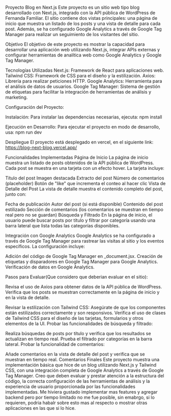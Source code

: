Proyecto Blog en Next.js
Este proyecto es un sitio web tipo blog desarrollado con Next.js, integrado con la API pública de WordPress de Fernanda Familiar. El sitio contiene dos vistas principales: una página de inicio que muestra un listado de los posts y una vista de detalle para cada post. Además, se ha configurado Google Analytics a través de Google Tag Manager para realizar un seguimiento de los visitantes del sitio.

Objetivo
El objetivo de este proyecto es mostrar la capacidad para desarrollar una aplicación web utilizando Next.js, integrar APIs externas y configurar herramientas de analítica web como Google Analytics y Google Tag Manager.

Tecnologías Utilizadas
Next.js: Framework de React para aplicaciones web.
Tailwind CSS: Framework de CSS para el diseño y la estilización.
Axios: Librería para realizar peticiones HTTP.
Google Analytics: Herramienta para el análisis de datos de usuarios.
Google Tag Manager: Sistema de gestión de etiquetas para facilitar la integración de herramientas de análisis y marketing.


Configuración del Proyecto:

Instalación:
Para instalar las dependencias necesarias, ejecuta:
npm install


Ejecución en Desarrollo:
Para ejecutar el proyecto en modo de desarrollo, usa:
npm run dev


Despliegue
El proyecto está desplegado en vercel, en el siguiente link: https://blog-next-blog.vercel.app/

Funcionalidades Implementadas
Página de Inicio
La página de inicio muestra un listado de posts obtenidos de la API pública de WordPress. Cada post se muestra en una tarjeta con un efecto hover. La tarjeta incluye:

Título del post
Imagen destacada
Extracto del post
Número de comentarios (placeholder)
Botón de "like" que incrementa el conteo al hacer clic
Vista de Detalle del Post
La vista de detalle muestra el contenido completo del post, junto con:

Fecha de publicación
Autor del post (si está disponible)
Contenido del post estilizado
Sección de comentarios (los comentarios se muestran en tiempo real pero no se guardan)
Búsqueda y Filtrado
En la página de inicio, el usuario puede buscar posts por título y filtrar por categoría usando una barra lateral que lista todas las categorías disponibles.

Integración con Google Analytics
Google Analytics se ha configurado a través de Google Tag Manager para rastrear las visitas al sitio y los eventos específicos. La configuración incluye:

Adición del código de Google Tag Manager en _document.jsx.
Creación de etiquetas y disparadores en Google Tag Manager para Google Analytics.
Verificación de datos en Google Analytics.


Pasos para Evaluar(Que considero que deberian evaluar en el sitio):

Revisa el uso de Axios para obtener datos de la API pública de WordPress.
Verifica que los posts se muestran correctamente en la página de inicio y en la vista de detalle.

Revisar la estilización con Tailwind CSS:
Asegúrate de que los componentes están estilizados correctamente y son responsivos.
Verifica el uso de clases de Tailwind CSS para el diseño de las tarjetas, formularios y otros elementos de la UI.
Probar las funcionalidades de búsqueda y filtrado:

Realiza búsquedas de posts por título y verifica que los resultados se actualizan en tiempo real.
Prueba el filtrado por categorías en la barra lateral.
Probar la funcionalidad de comentarios:

Añade comentarios en la vista de detalle del post y verifica que se muestran en tiempo real.
Comentarios Finales
Este proyecto muestra una implementación básica que hice de un blog utilizando Next.js y Tailwind CSS, con una integración completa de Google Analytics a través de Google Tag Manager. Creo que deben evaluar y prestar atención a la estructura del código, la correcta configuración de las herramientas de análisis y la experiencia de usuario proporcionada por las funcionalidades implementadas. Me hiviera gustado implementar mas features y agregar backend pero por tiempo limitado no me fue posible, sin emabrgo, si lo requieren, podria habalr sobre esto mas al respecto o mostrar otras aplicaciones en las que si lo hice.
